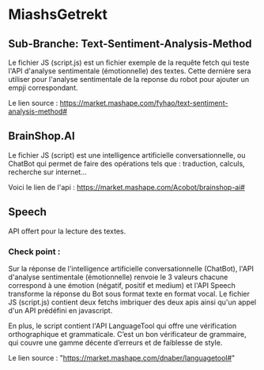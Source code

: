 # MiashsGetrekt
## Sub-Branche: Text-Sentiment-Analysis-Method 

Le fichier JS (script.js) est un fichier exemple de la requête fetch qui teste l'API d'analyse sentimentale (émotionnelle) des textes. Cette dernière sera utiliser pour l'analyse sentimentale de la reponse du robot pour ajouter un empji correspondant.

Le lien source : https://market.mashape.com/fyhao/text-sentiment-analysis-method#

## BrainShop.AI

Le fichier JS (script) est une intelligence artificielle conversationnelle, ou ChatBot qui permet de faire des opérations tels que : traduction, calculs, recherche sur internet... 

Voici le lien de l'api : https://market.mashape.com/Acobot/brainshop-ai#

## Speech

API offert pour la lecture des textes.

### Check point :
Sur la réponse de l'intelligence artificielle conversationnelle (ChatBot), l'API d'analyse sentimentale (émotionnelle) renvoie le 3 valeurs chacune correspond à une émotion (négatif, positif et medium) et l'API Speech transforme la réponse du Bot sous format texte en format vocal. Le fichier JS (script.js) contient deux fetchs imbriquer des deux apis ainsi qu'un appel d'un API prédéfini en javascript. 

En plus, le script contient l'API LanguageTool qui offre une vérification orthographique et grammaticale. C’est un bon vérificateur de grammaire, qui couvre une gamme décente d’erreurs et de faiblesse de style.


Le lien source : "https://market.mashape.com/dnaber/languagetool#"
